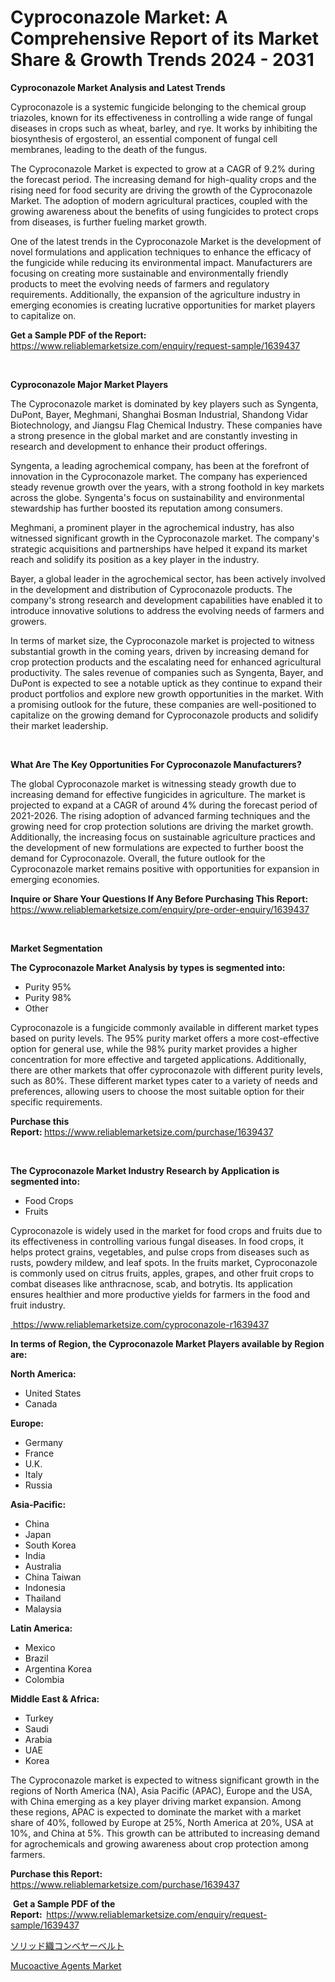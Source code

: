 <p><h1>Cyproconazole Market: A Comprehensive Report of its Market Share & Growth Trends 2024 - 2031</h1></p><p><strong>Cyproconazole Market Analysis and Latest Trends</strong></p>
<p><p>Cyproconazole is a systemic fungicide belonging to the chemical group triazoles, known for its effectiveness in controlling a wide range of fungal diseases in crops such as wheat, barley, and rye. It works by inhibiting the biosynthesis of ergosterol, an essential component of fungal cell membranes, leading to the death of the fungus.</p><p>The Cyproconazole Market is expected to grow at a CAGR of 9.2% during the forecast period. The increasing demand for high-quality crops and the rising need for food security are driving the growth of the Cyproconazole Market. The adoption of modern agricultural practices, coupled with the growing awareness about the benefits of using fungicides to protect crops from diseases, is further fueling market growth.</p><p>One of the latest trends in the Cyproconazole Market is the development of novel formulations and application techniques to enhance the efficacy of the fungicide while reducing its environmental impact. Manufacturers are focusing on creating more sustainable and environmentally friendly products to meet the evolving needs of farmers and regulatory requirements. Additionally, the expansion of the agriculture industry in emerging economies is creating lucrative opportunities for market players to capitalize on.</p></p>
<p><strong>Get a Sample PDF of the Report:&nbsp;</strong> <a href="https://www.reliablemarketsize.com/enquiry/request-sample/1639437">https://www.reliablemarketsize.com/enquiry/request-sample/1639437</a></p>
<p>&nbsp;</p>
<p><strong>Cyproconazole Major Market Players</strong></p>
<p><p>The Cyproconazole market is dominated by key players such as Syngenta, DuPont, Bayer, Meghmani, Shanghai Bosman Industrial, Shandong Vidar Biotechnology, and Jiangsu Flag Chemical Industry. These companies have a strong presence in the global market and are constantly investing in research and development to enhance their product offerings.</p><p>Syngenta, a leading agrochemical company, has been at the forefront of innovation in the Cyproconazole market. The company has experienced steady revenue growth over the years, with a strong foothold in key markets across the globe. Syngenta's focus on sustainability and environmental stewardship has further boosted its reputation among consumers.</p><p>Meghmani, a prominent player in the agrochemical industry, has also witnessed significant growth in the Cyproconazole market. The company's strategic acquisitions and partnerships have helped it expand its market reach and solidify its position as a key player in the industry.</p><p>Bayer, a global leader in the agrochemical sector, has been actively involved in the development and distribution of Cyproconazole products. The company's strong research and development capabilities have enabled it to introduce innovative solutions to address the evolving needs of farmers and growers.</p><p>In terms of market size, the Cyproconazole market is projected to witness substantial growth in the coming years, driven by increasing demand for crop protection products and the escalating need for enhanced agricultural productivity. The sales revenue of companies such as Syngenta, Bayer, and DuPont is expected to see a notable uptick as they continue to expand their product portfolios and explore new growth opportunities in the market. With a promising outlook for the future, these companies are well-positioned to capitalize on the growing demand for Cyproconazole products and solidify their market leadership.</p></p>
<p>&nbsp;</p>
<p><strong>What Are The Key Opportunities For Cyproconazole Manufacturers?</strong></p>
<p><p>The global Cyproconazole market is witnessing steady growth due to increasing demand for effective fungicides in agriculture. The market is projected to expand at a CAGR of around 4% during the forecast period of 2021-2026. The rising adoption of advanced farming techniques and the growing need for crop protection solutions are driving the market growth. Additionally, the increasing focus on sustainable agriculture practices and the development of new formulations are expected to further boost the demand for Cyproconazole. Overall, the future outlook for the Cyproconazole market remains positive with opportunities for expansion in emerging economies.</p></p>
<p><strong>Inquire or Share Your Questions If Any Before Purchasing This Report:</strong> <a href="https://www.reliablemarketsize.com/enquiry/pre-order-enquiry/1639437">https://www.reliablemarketsize.com/enquiry/pre-order-enquiry/1639437</a></p>
<p>&nbsp;</p>
<p><strong>Market Segmentation</strong></p>
<p><strong>The Cyproconazole Market Analysis by types is segmented into:</strong></p>
<p><ul><li>Purity 95%</li><li>Purity 98%</li><li>Other</li></ul></p>
<p><p>Cyproconazole is a fungicide commonly available in different market types based on purity levels. The 95% purity market offers a more cost-effective option for general use, while the 98% purity market provides a higher concentration for more effective and targeted applications. Additionally, there are other markets that offer cyproconazole with different purity levels, such as 80%. These different market types cater to a variety of needs and preferences, allowing users to choose the most suitable option for their specific requirements.</p></p>
<p><strong>Purchase this Report:&nbsp;</strong><a href="https://www.reliablemarketsize.com/purchase/1639437">https://www.reliablemarketsize.com/purchase/1639437</a></p>
<p>&nbsp;</p>
<p><strong>The Cyproconazole Market Industry Research by Application is segmented into:</strong></p>
<p><ul><li>Food Crops</li><li>Fruits</li></ul></p>
<p><p>Cyproconazole is widely used in the market for food crops and fruits due to its effectiveness in controlling various fungal diseases. In food crops, it helps protect grains, vegetables, and pulse crops from diseases such as rusts, powdery mildew, and leaf spots. In the fruits market, Cyproconazole is commonly used on citrus fruits, apples, grapes, and other fruit crops to combat diseases like anthracnose, scab, and botrytis. Its application ensures healthier and more productive yields for farmers in the food and fruit industry.</p></p>
<p><a href="https://www.reliablemarketsize.com/cyproconazole-r1639437">&nbsp;https://www.reliablemarketsize.com/cyproconazole-r1639437</a></p>
<p><strong>In terms of Region, the Cyproconazole Market Players available by Region are:</strong></p>
<p>
    <p> <strong> North America: </strong>
        <ul>
            <li>United States</li>
            <li>Canada</li>
        </ul>
        </p> 
    <p> <strong> Europe: </strong>
        <ul>
            <li>Germany</li>
            <li>France</li>
            <li>U.K.</li>
            <li>Italy</li>
            <li>Russia</li>
        </ul>
        </p> 
    <p> <strong> Asia-Pacific: </strong>
        <ul>
            <li>China</li>
            <li>Japan</li>
            <li>South Korea</li>
            <li>India</li>
            <li>Australia</li>
            <li>China Taiwan</li>
            <li>Indonesia</li>
            <li>Thailand</li>
            <li>Malaysia</li>
        </ul>
        </p> 
    <p> <strong> Latin America: </strong>
        <ul>
            <li>Mexico</li>
            <li>Brazil</li>
            <li>Argentina Korea</li>
            <li>Colombia</li>
        </ul>
        </p> 
    <p> <strong> Middle East & Africa: </strong>
        <ul>
            <li>Turkey</li>
            <li>Saudi</li>
            <li>Arabia</li>
            <li>UAE</li>
            <li>Korea</li>
        </ul>
    </p>
    </p>
<p><p>The Cyproconazole market is expected to witness significant growth in the regions of North America (NA), Asia Pacific (APAC), Europe and the USA, with China emerging as a key player driving market expansion. Among these regions, APAC is expected to dominate the market with a market share of 40%, followed by Europe at 25%, North America at 20%, USA at 10%, and China at 5%. This growth can be attributed to increasing demand for agrochemicals and growing awareness about crop protection among farmers.</p></p>
<p><strong>Purchase this Report: </strong><a href="https://www.reliablemarketsize.com/purchase/1639437">https://www.reliablemarketsize.com/purchase/1639437</a></p>
<p>&nbsp;<strong>Get a Sample PDF of the Report:&nbsp;&nbsp;</strong><a href="https://www.reliablemarketsize.com/enquiry/request-sample/1639437">https://www.reliablemarketsize.com/enquiry/request-sample/1639437</a></p>
<p><strong></strong></p>
<p><p><a href="https://github.com/zjkmgcs938405/Market-Research-Report-List-3/blob/main/35266883706.md">ソリッド織コンベヤーベルト</a></p><p><a href="https://issuu.com/reportprime-2/docs/mucoactive-agents-market-size-2030.pptx">Mucoactive Agents Market</a></p></p>